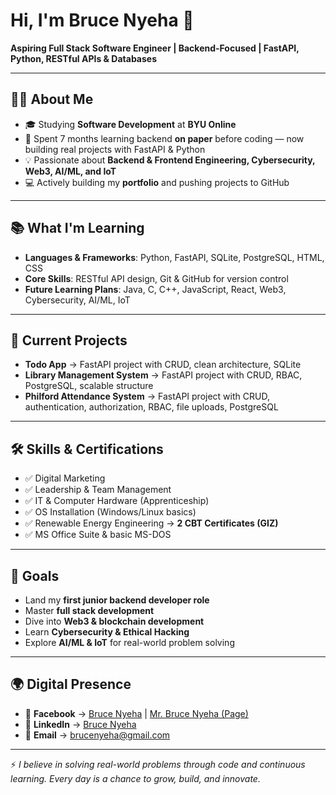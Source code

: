 # Hi, I'm Bruce Nyeha 👋  
**Aspiring Full Stack Software Engineer | Backend-Focused | FastAPI, Python, RESTful APIs & Databases**  

---

## 👨‍💻 About Me  
- 🎓 Studying **Software Development** at **BYU Online**  
- 📝 Spent 7 months learning backend **on paper** before coding — now building real projects with FastAPI & Python  
- 💡 Passionate about **Backend & Frontend Engineering, Cybersecurity, Web3, AI/ML, and IoT**  
- 💻 Actively building my **portfolio** and pushing projects to GitHub  

---

## 📚 What I'm Learning  
- **Languages & Frameworks**: Python, FastAPI, SQLite, PostgreSQL, HTML, CSS  
- **Core Skills**: RESTful API design, Git & GitHub for version control  
- **Future Learning Plans**: Java, C, C++, JavaScript, React, Web3, Cybersecurity, AI/ML, IoT  

---

## 🚧 Current Projects  
- **Todo App** → FastAPI project with CRUD, clean architecture, SQLite  
- **Library Management System** → FastAPI project with CRUD, RBAC, PostgreSQL, scalable structure  
- **Philford Attendance System** → FastAPI project with CRUD, authentication, authorization, RBAC, file uploads, PostgreSQL  

---

## 🛠️ Skills & Certifications  
- ✅ Digital Marketing  
- ✅ Leadership & Team Management  
- ✅ IT & Computer Hardware (Apprenticeship)  
- ✅ OS Installation (Windows/Linux basics)  
- ✅ Renewable Energy Engineering → **2 CBT Certificates (GIZ)**  
- ✅ MS Office Suite & basic MS-DOS  

---

## 🎯 Goals  
- Land my **first junior backend developer role**  
- Master **full stack development**  
- Dive into **Web3 & blockchain development**  
- Learn **Cybersecurity & Ethical Hacking**  
- Explore **AI/ML & IoT** for real-world problem solving  

---

## 🌍 Digital Presence  
- 📘 **Facebook** → [Bruce Nyeha](#) | [Mr. Bruce Nyeha (Page)](#)  
- 💼 **LinkedIn** → [Bruce Nyeha](#)  
- 📧 **Email** → brucenyeha@gmail.com  

---

⚡ *I believe in solving real-world problems through code and continuous learning. Every day is a chance to grow, build, and innovate.*  